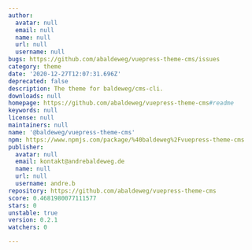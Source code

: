 ```yaml
---
author:
  avatar: null
  email: null
  name: null
  url: null
  username: null
bugs: https://github.com/abaldeweg/vuepress-theme-cms/issues
category: theme
date: '2020-12-27T12:07:31.696Z'
deprecated: false
description: The theme for baldeweg/cms-cli.
downloads: null
homepage: https://github.com/abaldeweg/vuepress-theme-cms#readme
keywords: null
license: null
maintainers: null
name: '@baldeweg/vuepress-theme-cms'
npm: https://www.npmjs.com/package/%40baldeweg%2Fvuepress-theme-cms
publisher:
  avatar: null
  email: kontakt@andrebaldeweg.de
  name: null
  url: null
  username: andre.b
repository: https://github.com/abaldeweg/vuepress-theme-cms
score: 0.4681980077111577
stars: 0
unstable: true
version: 0.2.1
watchers: 0

---
```


